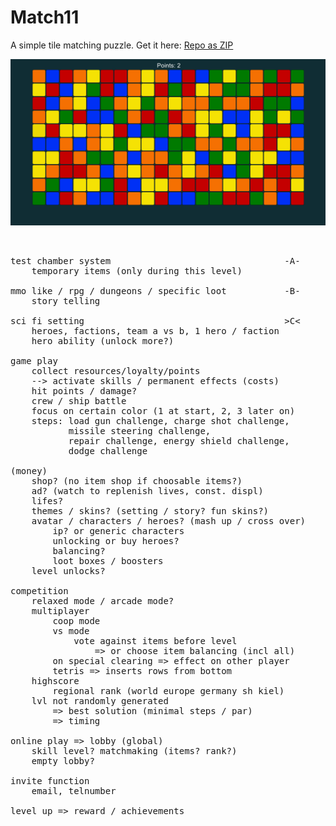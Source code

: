 # Match11

A simple tile matching puzzle. Get it here: <a href="https://github.com/broxp/Match11/archive/master.zip">Repo as ZIP</a>

<img src="screen1.png" />

<pre>


test chamber system                                 -A-
	temporary items (only during this level)

mmo like / rpg / dungeons / specific loot           -B-
	story telling

sci fi setting                                      >C<
	heroes, factions, team a vs b, 1 hero / faction
	hero ability (unlock more?)

game play
	collect resources/loyalty/points
	--> activate skills / permanent effects (costs)
	hit points / damage?
	crew / ship battle
	focus on certain color (1 at start, 2, 3 later on)
	steps: load gun challenge, charge shot challenge,
	       missile steering challenge,
	       repair challenge, energy shield challenge,
	       dodge challenge

(money)
	shop? (no item shop if choosable items?)
	ad? (watch to replenish lives, const. displ)
	lifes?
	themes / skins? (setting / story? fun skins?)
	avatar / characters / heroes? (mash up / cross over)
		ip? or generic characters
		unlocking or buy heroes?
		balancing?
		loot boxes / boosters
	level unlocks?

competition
	relaxed mode / arcade mode?
	multiplayer
		coop mode
		vs mode
			vote against items before level
				=> or choose item balancing (incl all)
		on special clearing => effect on other player
		tetris => inserts rows from bottom
	highscore
		regional rank (world europe germany sh kiel)
	lvl not randomly generated
		=> best solution (minimal steps / par)
		=> timing

online play => lobby (global)
	skill level? matchmaking (items? rank?)
	empty lobby?

invite function
	email, telnumber

level up => reward / achievements
	
	


</pre>
